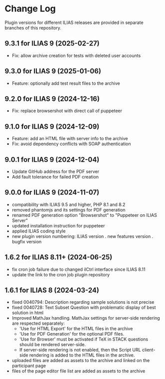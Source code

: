 # Change Log

Plugin versions for different ILIAS releases are provided in separate branches of this repository.

## 9.3.1 for ILIAS 9 (2025-02-27)
- Fix: allow archive creation for tests with deleted user accounts

## 9.3.0 for ILIAS 9 (2025-01-06)
- Feature: optionally add test result files to the archive

## 9.2.0 for ILIAS 9 (2024-12-16)
- Fix: replace browsershot with direct call of puppeteer

## 9.1.0 for ILIAS 9 (2024-12-09)
- Feature: add an HTML file with server info to the archive
- Fix: avoid dependency conflicts with SOAP authentication

## 9.0.1 for ILIAS 9 (2024-12-04)
- Update GitHub address for the PDF server
- Add fault tolerance for failed PDF creation

## 9.0.0 for ILIAS 9 (2024-11-07)
- compatibility with ILIAS 9.5 and higher, PHP 8.1 and 8.2 
- removed phantomjs and its settings for PDF generation
- renamed PDF generation option "Browsershot" to "Puppeteer on ILIAS Server"
- updated installation instruction for puppeteer
- applied ILIAS coding style
- new plugin version numbering: ILIAS version . new features version . bugfix version

## 1.6.2 for ILIAS 8.11+ (2024-06-25)
- fix cron job failure due to changed ilCtrl interface since ILIAS 8.11
- update the link to the cron job plugin repository

## 1.6.1 for ILIAS 8 (2024-03-24)
- fixed 0040794: Description regarding sample solutions is not precise
- fixed 0040728: Text Subset Question with problematic display of best solution in html
- Improved MathJax handling. MathJax settings for server-side rendering are respected separately: 
  - 'Use for HTML Export' for the HTML files in the archive 
  - 'Use for PDF Generation' for the optional PDF files. 
  - 'Use for Browser' must be activated if TeX in STACK questions should be rendered server-side. 
  - If server-side rendering is not enabled, then the Script URL client-side rendering is added to the HTML files in the archive.
- uploaded files are added as assets to the archive and linked on the participant page
- files of the page editor file list are added as assets to the archive
